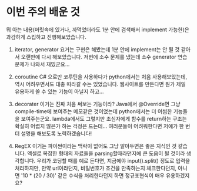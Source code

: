 # 이번 주의 배운 것
뭐 아는 내용(머릿속에 있거나, 까먹었더라도 1분 안에 검색해서 implement 가능한)은 과감하게 스킵하고 진행해보았습니다.

1. iterator, generator
요거는 구현은 해봤는데 1분 안에 implement는 안 될 것 같아서 오랜만에 다시 해보았습니다.
저번에 소수 문제를 냈는데 소수 generator 연습문제가 나와서 재밌군요...

2. coroutine
C# 으로만 코루틴을 사용하다가 python에서는 처음 사용해보았는데, 역시 어려우면서도 대충 따라갈 수는 있었습니다.
웹사이트를 만든다면 뭔가 제일 유용하게 쓸 수 있는 기능이 아닐지 하고...

3. decorater
이거는 진짜 처음 써보는 기능이라? Java에서 @Override면 그냥 compile-time에 보여주는 메모같은 것이었는데 python에서는 더 어썸한 기능들을 보여주는군요. lambda에서도 그렇지만 초심자에게 함수를 return하는 구조는 확실히 어렵지 않은가 하는 걱정은 드는데... 여러분들이 어려워한다면 저에가 한 번 더 설명을 해보도록 노력하겠습니다!

4. RegEX
이거는 파이썬이라는 맥락이 없어도 그냥 알아두면은 좋은 지식인 것 같습니다. 엑셀로 복잡한 형태의 자료들을 parsing할때라던지에 큰 도움이 될 것이라 생각합니다. 우리가 코딩할 때를 예로 든다면, 지금에야 input().split() 정도로 입력을 처리하지만, 만약 url이라던지, 비밀번호가 조건을 만족하는지 체크한다던지, 아니면 '10 * (20 / 30)' 같은 수식을 처리한다던지 하면 정규표현식이 매우 유용하겠지요?

